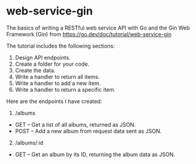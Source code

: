 # web-service-gin
The basics of writing a RESTful web service API with Go and the Gin Web Framework (Gin) from https://go.dev/doc/tutorial/web-service-gin

The tutorial includes the following sections:
1. Design API endpoints.
2. Create a folder for your code.
3. Create the data.
4. Write a handler to return all items.
5. Write a handler to add a new item.
6. Write a handler to return a specific item.

Here are the endpoints I have created:
1. /albums
 - GET – Get a list of all albums, returned as JSON.
 - POST – Add a new album from request data sent as JSON.
2. /albums/:id
 - GET – Get an album by its ID, returning the album data as JSON.
